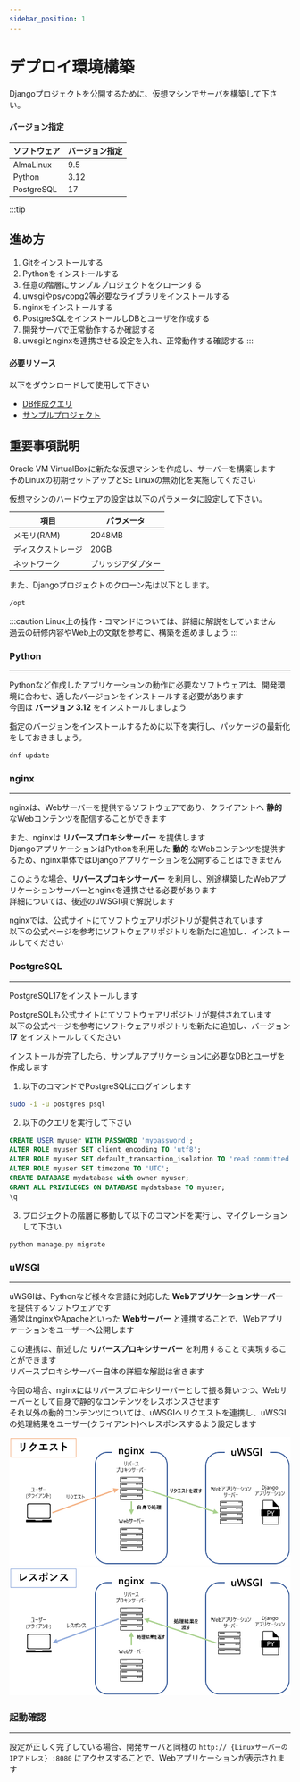 ```yaml
---
sidebar_position: 1
---
```


# デプロイ環境構築

Djangoプロジェクトを公開するために、仮想マシンでサーバを構築して下さい。

#### バージョン指定

|ソフトウェア|バージョン指定|
|--|--|
|AlmaLinux|9.5|
|Python |3.12|
|PostgreSQL|17|

:::tip
## 進め方
1. Gitをインストールする  
2. Pythonをインストールする  
3. 任意の階層にサンプルプロジェクトをクローンする
4. uwsgiやpsycopg2等必要なライブラリをインストールする
5. nginxをインストールする
6. PostgreSQLをインストールしDBとユーザを作成する
7. 開発サーバで正常動作するか確認する
8. uwsgiとnginxを連携させる設定を入れ、正常動作する確認する
:::

#### 必要リソース
以下をダウンロードして使用して下さい
- [DB作成クエリ](./files/mysite.sql)
- [サンプルプロジェクト](https://github.com/esx11954/mysite)

## 重要事項説明
Oracle VM VirtualBoxに新たな仮想マシンを作成し、サーバーを構築します  
予めLinuxの初期セットアップとSE Linuxの無効化を実施してください  

仮想マシンのハードウェアの設定は以下のパラメータに設定して下さい。

|項目|パラメータ|
|--|--|
|メモリ(RAM)|2048MB|
|ディスクストレージ|20GB|
|ネットワーク|ブリッジアダプター|

また、Djangoプロジェクトのクローン先は以下とします。

```bash
/opt
```

:::caution
Linux上の操作・コマンドについては、詳細に解説をしていません  
過去の研修内容やWeb上の文献を参考に、構築を進めましょう
:::


### Python
---
Pythonなど作成したアプリケーションの動作に必要なソフトウェアは、開発環境に合わせ、適したバージョンをインストールする必要があります  
今回は **バージョン 3.12** をインストールしましょう  

指定のバージョンをインストールするために以下を実行し、パッケージの最新化をしておきましょう。
```bash
dnf update
```

### nginx
---
nginxは、Webサーバーを提供するソフトウェアであり、クライアントへ **静的** なWebコンテンツを配信することができます  

また、nginxは **リバースプロキシサーバー** を提供します  
DjangoアプリケーションはPythonを利用した **動的** なWebコンテンツを提供するため、nginx単体ではDjangoアプリケーションを公開することはできません  

このような場合、**リバースプロキシサーバー** を利用し、別途構築したWebアプリケーションサーバーとnginxを連携させる必要があります  
詳細については、後述のuWSGI項で解説します  

nginxでは、公式サイトにてソフトウェアリポジトリが提供されています  
以下の公式ページを参考にソフトウェアリポジトリを新たに追加し、インストールしてください  


### PostgreSQL
---
PostgreSQL17をインストールします  

PostgreSQLも公式サイトにてソフトウェアリポジトリが提供されています  
以下の公式ページを参考にソフトウェアリポジトリを新たに追加し、バージョン **17** をインストールしてください  

インストールが完了したら、サンプルアプリケーションに必要なDBとユーザを作成します  

1. 以下のコマンドでPostgreSQLにログインします  

```bash
sudo -i -u postgres psql
```

2. 以下のクエリを実行して下さい  

```sql
CREATE USER myuser WITH PASSWORD 'mypassword';
ALTER ROLE myuser SET client_encoding TO 'utf8';
ALTER ROLE myuser SET default_transaction_isolation TO 'read committed';
ALTER ROLE myuser SET timezone TO 'UTC';
CREATE DATABASE mydatabase with owner myuser;
GRANT ALL PRIVILEGES ON DATABASE mydatabase TO myuser;
\q
```

3. プロジェクトの階層に移動して以下のコマンドを実行し、マイグレーションして下さい

```bash
python manage.py migrate
```

### uWSGI
---
uWSGIは、Pythonなど様々な言語に対応した **Webアプリケーションサーバー** を提供するソフトウェアです  
通常はnginxやApacheといった **Webサーバー** と連携することで、Webアプリケーションをユーザーへ公開します  

この連携は、前述した **リバースプロキシサーバー** を利用することで実現することができます  
リバースプロキシサーバー自体の詳細な解説は省きます  

今回の場合、nginxにはリバースプロキシサーバーとして振る舞いつつ、Webサーバーとして自身で静的なコンテンツをレスポンスさせます  
それ以外の動的コンテンツについては、uWSGIへリクエストを連携し、uWSGIの処理結果をユーザー(クライアント)へレスポンスするよう設定します  

![reverseProxyServer](./images/deploy_2.png)
![reverseProxyServer](./images/deploy_3.png)

### 起動確認
---
設定が正しく完了している場合、開発サーバと同様の ```http:// {LinuxサーバーのIPアドレス} :8080``` にアクセスすることで、Webアプリケーションが表示されます 

